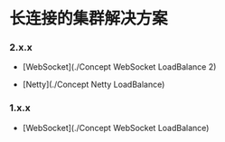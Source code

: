 # 长连接的集群解决方案

### 2.x.x

- [WebSocket](./Concept WebSocket LoadBalance 2)

- [Netty](./Concept Netty LoadBalance)

### 1.x.x

- [WebSocket](./Concept WebSocket LoadBalance)